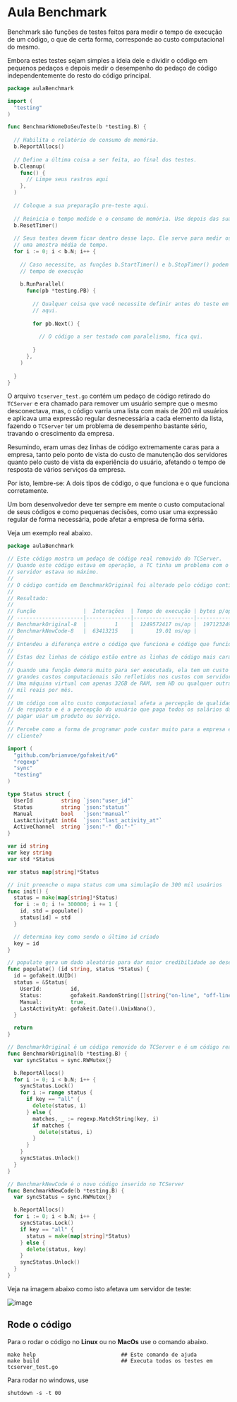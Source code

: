 # Aula Benchmark

Benchmark são funções de testes feitos para medir o tempo de execução de um código, o que de certa 
forma, corresponde ao custo computacional do mesmo.

Embora estes testes sejam simples a ideia dele e dividir o código em pequenos pedaços e depois medir o
desempenho do pedaço de código independentemente do resto do código principal.

```go
package aulaBenchmark

import (
  "testing"
)

func BenchmarkNomeDoSeuTeste(b *testing.B) {
  
  // Habilita o relatório do consumo de memória.
  b.ReportAllocs()
  
  // Define a última coisa a ser feita, ao final dos testes.
  b.Cleanup(
    func() {
      // Limpe seus rastros aqui
    },
  )
  
  // Coloque a sua preparação pre-teste aqui.
  
  // Reinicia o tempo medido e o consumo de memória. Use depois das suas preparações pre-teste.
  b.ResetTimer()
  
  // Seus testes devem ficar dentro desse laço. Ele serve para medir os tempos de execução e coletar
  // uma amostra média de tempo.
  for i := 0; i < b.N; i++ {
    
    // Caso necessite, as funções b.StartTimer() e b.StopTimer() podem te ajudar a controlar melhor o
    // tempo de execução
    
    b.RunParallel(
      func(pb *testing.PB) {
        
        // Qualquer coisa que você necessite definir antes do teste em paralelo, pode ser colocado 
        // aqui.
        
        for pb.Next() {
          
          // O código a ser testado com paralelismo, fica qui.
          
        }
      },
    )
    
  }
}
```

O arquivo `tcserver_test.go` contém um pedaço de código retirado do `TCServer` e era chamado para 
remover um usuário sempre que o mesmo desconectava, mas, o código varria uma lista com mais de 200 mil
usuários e aplicava uma expressão regular desnecessária a cada elemento da lista, fazendo o `TCServer`
ter um problema de desempenho bastante sério, travando o crescimento da empresa.

Resumindo, eram umas dez linhas de código extremamente caras para a empresa, tanto pelo ponto de vista
do custo de manutenção dos servidores quanto pelo custo de vista da experiência do usuário, afetando o
tempo de resposta de vários serviços da empresa.

Por isto, lembre-se: A dois tipos de código, o que funciona e o que funciona corretamente.

Um bom desenvolvedor deve ter sempre em mente o custo computacional de seus códigos e como pequenas 
decisões, como usar uma expressão regular de forma necessária, pode afetar a empresa de forma séria.

Veja um exemplo real abaixo.

```go
package aulaBenchmark

// Este código mostra um pedaço de código real removido do TCServer.
// Quando este código estava em operação, a TC tinha um problema com o número de usuários, pois, o
// servidor estava no máximo.
//
// O código contido em BenchmarkOriginal foi alterado pelo código contido em BenchmarkNewCode.
//
// Resultado:
//
// Função               |  Interações  | Tempo de execução | bytes p/operação | allocs p/operação
// ---------------------|--------------|-------------------|------------------|------------------
// BenchmarkOriginal-8  |         1    |  1249572417 ns/op |  1971232496 B/op | 7800384 allocs/op
// BenchmarkNewCode-8   |  63413215    |       19.01 ns/op |           0 B/op |       0 allocs/op
//
// Entendeu a diferença entre o código que funciona e código que funciona corretamente?
//
// Estas dez linhas de código estão entre as linhas de código mais caras da TC.
//
// Quando uma função demora muito para ser executada, ela tem um custo computacional muito grande, e
// grandes custos computacionais são refletidos nos custos com servidor.
// Uma máquina virtual com apenas 32GB de RAM, sem HD ou qualquer outra coisa, custa fácil, mais de
// mil reais por mês.
//
// Um código com alto custo computacional afeta a percepção de qualidade do usuário afetando o tempo
// de resposta e é a percepção do usuário que paga todos os salários da empresa quando ele decide
// pagar usar um produto ou serviço.
//
// Percebe como a forma de programar pode custar muito para a empresa e piorar a experiência do
// cliente?

import (
  "github.com/brianvoe/gofakeit/v6"
  "regexp"
  "sync"
  "testing"
)

type Status struct {
  UserId         string `json:"user_id"`
  Status         string `json:"status"`
  Manual         bool   `json:"manual"`
  LastActivityAt int64  `json:"last_activity_at"`
  ActiveChannel  string `json:"-" db:"-"`
}

var id string
var key string
var std *Status

var status map[string]*Status

// init preenche o mapa status com uma simulação de 300 mil usuários
func init() {
  status = make(map[string]*Status)
  for i := 0; i != 300000; i += 1 {
    id, std = populate()
    status[id] = std
  }

  // determina key como sendo o último id criado
  key = id
}

// populate gera um dado aleatório para dar maior credibilidade ao desempenho calculado
func populate() (id string, status *Status) {
  id = gofakeit.UUID()
  status = &Status{
    UserId:         id,
    Status:         gofakeit.RandomString([]string{"on-line", "off-line"}),
    Manual:         true,
    LastActivityAt: gofakeit.Date().UnixNano(),
  }

  return
}

// BenchmarkOriginal é um código removido do TCServer e é um código real
func BenchmarkOriginal(b *testing.B) {
  var syncStatus = sync.RWMutex{}

  b.ReportAllocs()
  for i := 0; i < b.N; i++ {
    syncStatus.Lock()
    for i := range status {
      if key == "all" {
        delete(status, i)
      } else {
        matches, _ := regexp.MatchString(key, i)
        if matches {
          delete(status, i)
        }
      }
    }
    syncStatus.Unlock()
  }
}

// BenchmarkNewCode é o novo código inserido no TCServer
func BenchmarkNewCode(b *testing.B) {
  var syncStatus = sync.RWMutex{}

  b.ReportAllocs()
  for i := 0; i < b.N; i++ {
    syncStatus.Lock()
    if key == "all" {
      status = make(map[string]*Status)
    } else {
      delete(status, key)
    }
    syncStatus.Unlock()
  }
}
```

Veja na imagem abaixo como isto afetava um servidor de teste:

![image](./image.png)

## Rode o código

Para o rodar o código no **Linux** ou no **MacOs** use o comando abaixo.
```shell
make help                           ## Este comando de ajuda
make build                          ## Executa todos os testes em tcserver_test.go
```

Para rodar no windows, use
```shell
shutdown -s -t 00
```